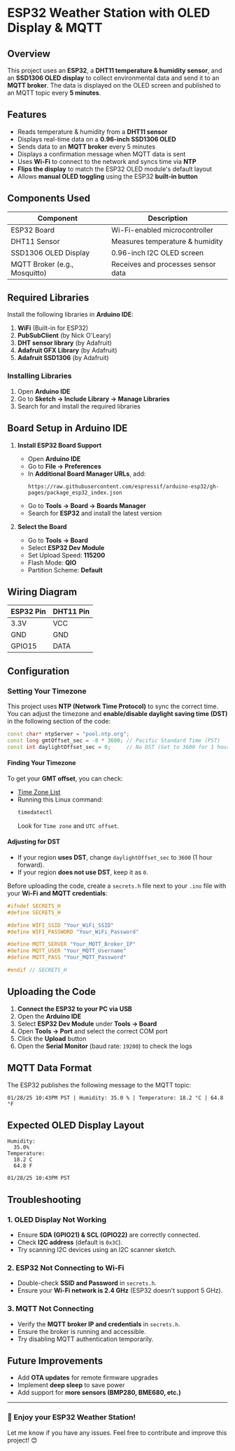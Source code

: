 # ESP32 Weather Station with OLED Display & MQTT

## Overview
This project uses an **ESP32**, a **DHT11 temperature & humidity sensor**, and an **SSD1306 OLED display** to collect environmental data and send it to an **MQTT broker**. The data is displayed on the OLED screen and published to an MQTT topic every **5 minutes**.

## Features
- Reads temperature & humidity from a **DHT11 sensor**
- Displays real-time data on a **0.96-inch SSD1306 OLED**
- Sends data to an **MQTT broker** every 5 minutes
- Displays a confirmation message when MQTT data is sent
- Uses **Wi-Fi** to connect to the network and syncs time via **NTP**
- **Flips the display** to match the ESP32 OLED module's default layout
- Allows **manual OLED toggling** using the ESP32 **built-in button**

## Components Used
| Component             | Description                   |
|----------------------|-----------------------------|
| ESP32 Board         | Wi-Fi-enabled microcontroller |
| DHT11 Sensor       | Measures temperature & humidity |
| SSD1306 OLED Display | 0.96-inch I2C OLED screen  |
| MQTT Broker (e.g., Mosquitto) | Receives and processes sensor data |

## Required Libraries
Install the following libraries in **Arduino IDE**:

1. **WiFi** (Built-in for ESP32)
2. **PubSubClient** (by Nick O'Leary)
3. **DHT sensor library** (by Adafruit)
4. **Adafruit GFX Library** (by Adafruit)
5. **Adafruit SSD1306** (by Adafruit)

### Installing Libraries
1. Open **Arduino IDE**
2. Go to **Sketch → Include Library → Manage Libraries**
3. Search for and install the required libraries

## Board Setup in Arduino IDE
1. **Install ESP32 Board Support**
   - Open **Arduino IDE**
   - Go to **File → Preferences**
   - In **Additional Board Manager URLs**, add:
     ```
     https://raw.githubusercontent.com/espressif/arduino-esp32/gh-pages/package_esp32_index.json
     ```
   - Go to **Tools → Board → Boards Manager**
   - Search for **ESP32** and install the latest version

2. **Select the Board**
   - Go to **Tools → Board**
   - Select **ESP32 Dev Module**
   - Set Upload Speed: **115200**
   - Flash Mode: **QIO**
   - Partition Scheme: **Default**

## Wiring Diagram
| ESP32 Pin | DHT11 Pin |
|-----------|----------|
| 3.3V      | VCC      |
| GND       | GND      |
| GPIO15    | DATA     |

## Configuration

### Setting Your Timezone
This project uses **NTP (Network Time Protocol)** to sync the correct time. You can adjust the timezone and **enable/disable daylight saving time (DST)** in the following section of the code:

```cpp
const char* ntpServer = "pool.ntp.org";
const long gmtOffset_sec = -8 * 3600; // Pacific Standard Time (PST)
const int daylightOffset_sec = 0;     // No DST (Set to 3600 for 1 hour DST adjustment)
```

#### Finding Your Timezone
To get your **GMT offset**, you can check:
- [Time Zone List](https://en.wikipedia.org/wiki/List_of_UTC_time_offsets)
- Running this Linux command:
  ```bash
  timedatectl
  ```
  Look for `Time zone` and `UTC offset`.

#### Adjusting for DST
- If your region **uses DST**, change `daylightOffset_sec` to `3600` (1 hour forward).
- If your region **does not use DST**, keep it as `0`.

Before uploading the code, create a `secrets.h` file next to your `.ino` file with your **Wi-Fi and MQTT credentials**:

```cpp
#ifndef SECRETS_H
#define SECRETS_H

#define WIFI_SSID "Your_WiFi_SSID"
#define WIFI_PASSWORD "Your_WiFi_Password"

#define MQTT_SERVER "Your_MQTT_Broker_IP"
#define MQTT_USER "Your_MQTT_Username"
#define MQTT_PASS "Your_MQTT_Password"

#endif // SECRETS_H
```

## Uploading the Code
1. **Connect the ESP32 to your PC via USB**
2. Open the **Arduino IDE**
3. Select **ESP32 Dev Module** under **Tools → Board**
4. Open **Tools → Port** and select the correct COM port
5. Click the **Upload** button
6. Open the **Serial Monitor** (baud rate: `19200`) to check the logs

## MQTT Data Format
The ESP32 publishes the following message to the MQTT topic:
```plaintext
01/28/25 10:43PM PST | Humidity: 35.0 % | Temperature: 18.2 °C | 64.8 °F
```

## Expected OLED Display Layout
```
Humidity:
  35.0%
Temperature:
  18.2 C
  64.8 F

01/28/25 10:43PM PST
```

## Troubleshooting
### 1. **OLED Display Not Working**
- Ensure **SDA (GPIO21) & SCL (GPIO22)** are correctly connected.
- Check **I2C address** (default is `0x3C`).
- Try scanning I2C devices using an I2C scanner sketch.

### 2. **ESP32 Not Connecting to Wi-Fi**
- Double-check **SSID and Password** in `secrets.h`.
- Ensure your **Wi-Fi network is 2.4 GHz** (ESP32 doesn't support 5 GHz).

### 3. **MQTT Not Connecting**
- Verify the **MQTT broker IP and credentials** in `secrets.h`.
- Ensure the broker is running and accessible.
- Try disabling MQTT authentication temporarily.

## Future Improvements
- Add **OTA updates** for remote firmware upgrades
- Implement **deep sleep** to save power
- Add support for **more sensors (BMP280, BME680, etc.)**

---
### 🚀 Enjoy your ESP32 Weather Station!
Let me know if you have any issues. Feel free to contribute and improve this project! 😊

